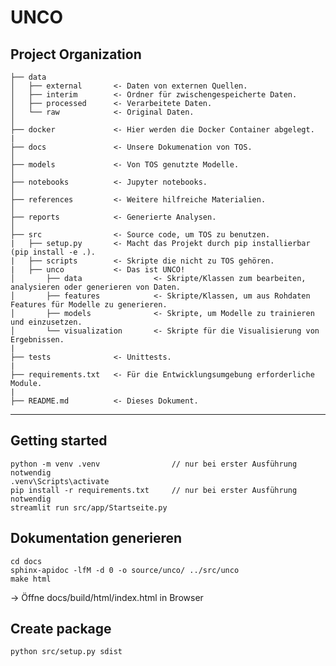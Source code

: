 UNCO
====


Project Organization
--------------------

    ├── data
    │   ├── external       <- Daten von externen Quellen.
    │   ├── interim        <- Ordner für zwischengespeicherte Daten.
    │   ├── processed      <- Verarbeitete Daten.
    │   └── raw            <- Original Daten.
    │  
    ├── docker             <- Hier werden die Docker Container abgelegt.
    |
    ├── docs               <- Unsere Dokumenation von TOS.
    │  
    ├── models             <- Von TOS genutzte Modelle.
    │  
    ├── notebooks          <- Jupyter notebooks.
    │  
    ├── references         <- Weitere hilfreiche Materialien.
    │  
    ├── reports            <- Generierte Analysen.
    │  
    ├── src                <- Source code, um TOS zu benutzen.
    |   ├── setup.py       <- Macht das Projekt durch pip installierbar (pip install -e .).
    |   ├── scripts        <- Skripte die nicht zu TOS gehören.
    |   ├── unco           <- Das ist UNCO!
    │       ├── data                <- Skripte/Klassen zum bearbeiten, analysieren oder generieren von Daten.
    │       ├── features            <- Skripte/Klassen, um aus Rohdaten Features für Modelle zu generieren.
    │       ├── models              <- Skripte, um Modelle zu trainieren und einzusetzen.
    │       └── visualization       <- Skripte für die Visualisierung von Ergebnissen.
    |
    ├── tests              <- Unittests.
    |
    ├── requirements.txt   <- Für die Entwicklungsumgebung erforderliche Module.
    |
    ├── README.md          <- Dieses Dokument.

--------

Getting started
---------------

```shell
python -m venv .venv                // nur bei erster Ausführung notwendig
.venv\Scripts\activate
pip install -r requirements.txt     // nur bei erster Ausführung notwendig
streamlit run src/app/Startseite.py
```

Dokumentation generieren
------------------------

```
cd docs
sphinx-apidoc -lfM -d 0 -o source/unco/ ../src/unco
make html
```

-> Öffne docs/build/html/index.html in Browser

Create package
--------------

```shell
python src/setup.py sdist
```

